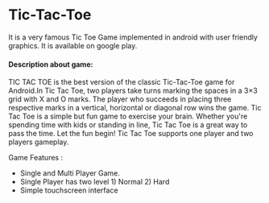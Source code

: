 # Tic-Tac-Toe

It is a very famous Tic Toe Game implemented in android with user friendly graphics. It is available on google play.

#### Description about game:

TIC TAC TOE is the best version of the classic Tic-Tac-Toe game for Android.In Tic Tac Toe, two players take turns marking the spaces in a 3×3 grid with X and O marks. The player who succeeds in placing three respective marks in a vertical, horizontal or diagonal row wins the game.
Tic Tac Toe is a simple but fun game to exercise your brain. Whether you're spending time with kids or standing in line, Tic Tac Toe is a great way to pass the time. Let the fun begin!
Tic Tac Toe supports one player and two players gameplay.

Game Features :
- Single and Multi Player Game.
- Single Player has two level 1) Normal 2) Hard
- Simple touchscreen interface
